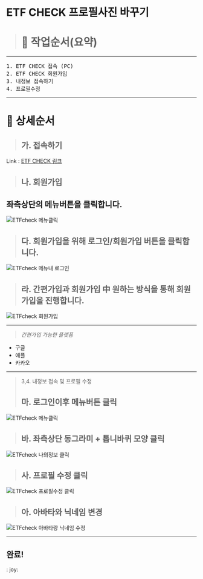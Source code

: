 
# ETF CHECK 프로필사진 바꾸기
># 🔶 작업순서(요약)
---
<pre>
1. ETF CHECK 접속 (PC)
2. ETF CHECK 회원가입
3. 내정보 접속하기
4. 프로필수정
</pre>
---   
   
      
         
# 🔶 상세순서
> ##  가. 접속하기
Link : [ETF CHECK 링크](https://www.etfcheck.co.kr/mobile/main)

> ## 나. 회원가입
## 좌측상단의 메뉴버튼을 클릭합니다.
![ETFcheck 메뉴클릭](https://github.com/jwahn/ksc_ojt_2023/blob/3bb2f4f353e572ffc36e7f40842b143be393c91d/%EA%B3%BC%EC%A0%9C/3%EC%A1%B0/%EA%B3%BC%EC%A0%9C3_%EB%A7%A4%EB%89%B4%EC%96%BC/img/KJY_etfcheck_menu.jpg)

> ## 다. 회원가입을 위해 로그인/회원가입 버튼을 클릭합니다.
![ETFcheck 메뉴내 로그인](https://github.com/jwahn/ksc_ojt_2023/blob/b8381b4063a6e07429632c10c239a5b69847f3d8/%EA%B3%BC%EC%A0%9C/3%EC%A1%B0/%EA%B3%BC%EC%A0%9C3_%EB%A7%A4%EB%89%B4%EC%96%BC/img/KJY_etfcheck_mymenu.jpg)

> ## 라. 간편가입과 회원가입 中 원하는 방식을 통해 회원가입을 진행합니다.
![ETFcheck 회원가입](https://github.com/jwahn/ksc_ojt_2023/blob/b8381b4063a6e07429632c10c239a5b69847f3d8/%EA%B3%BC%EC%A0%9C/3%EC%A1%B0/%EA%B3%BC%EC%A0%9C3_%EB%A7%A4%EB%89%B4%EC%96%BC/img/KJY_etfcheck_signin.jpg)

---
> *간편가입 가능한 플랫폼*
- 구글
- 애플
- 카카오
---

> 3,4. 내정보 접속 및 프로필 수정
> ## 마. 로그인이후 메뉴버튼 클릭
![ETFcheck 메뉴클릭](https://github.com/jwahn/ksc_ojt_2023/blob/3bb2f4f353e572ffc36e7f40842b143be393c91d/%EA%B3%BC%EC%A0%9C/3%EC%A1%B0/%EA%B3%BC%EC%A0%9C3_%EB%A7%A4%EB%89%B4%EC%96%BC/img/KJY_etfcheck_menu.jpg)
> ## 바. 좌측상단 동그라미 + 톱니바퀴 모양 클릭
![ETFcheck 나의정보 클릭](https://github.com/jwahn/ksc_ojt_2023/blob/05266ed600a74c7a4e296541a332c821c90bf767/%EA%B3%BC%EC%A0%9C/3%EC%A1%B0/%EA%B3%BC%EC%A0%9C3_%EB%A7%A4%EB%89%B4%EC%96%BC/img/KJY_etfcheck_mydatajpg.jpg)

> ## 사. 프로필 수정 클릭
![ETFcheck 프로필수정 클릭](https://github.com/jwahn/ksc_ojt_2023/blob/bbd500830b55e89d93ce22ee7ba7b24cc9f7cd7c/%EA%B3%BC%EC%A0%9C/3%EC%A1%B0/%EA%B3%BC%EC%A0%9C3_%EB%A7%A4%EB%89%B4%EC%96%BC/img/KJY_etfcheck_profilechange.jpg)

> ## 아. 아바타와 닉네임 변경 
![ETFcheck 아바타랑 닉네임 수정](https://github.com/jwahn/ksc_ojt_2023/blob/f688eeeaa5171d0cd7bdffe375d83463b5bb878a/%EA%B3%BC%EC%A0%9C/3%EC%A1%B0/%EA%B3%BC%EC%A0%9C3_%EB%A7%A4%EB%89%B4%EC%96%BC/img/KJY_etfcheck_profileimage.jpg)

---
## 완료!
: joy:

